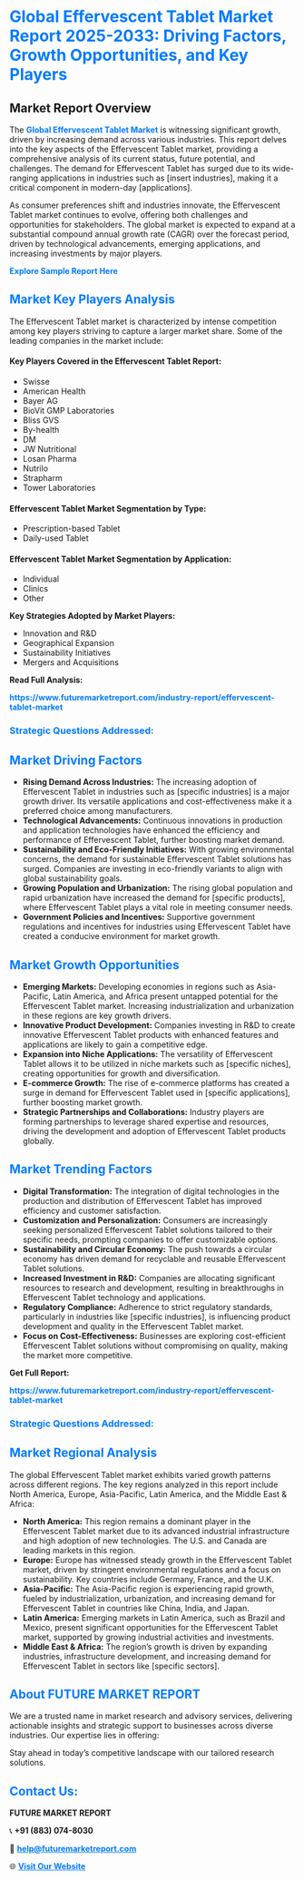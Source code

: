 <h1 style="color: #007BFF;">Global Effervescent Tablet Market Report 2025-2033: Driving Factors, Growth Opportunities, and Key Players</h1>

<section id="overview">
<h2>Market Report Overview</h2>
<p>The <a href="https://www.futuremarketreport.com/industry-report/effervescent-tablet-market" style="color: #007BFF; text-decoration: none;"><strong>Global Effervescent Tablet Market</strong></a> is witnessing significant growth, driven by increasing demand across various industries. This report delves into the key aspects of the Effervescent Tablet market, providing a comprehensive analysis of its current status, future potential, and challenges. The demand for Effervescent Tablet has surged due to its wide-ranging applications in industries such as [insert industries], making it a critical component in modern-day [applications].</p>
<p>As consumer preferences shift and industries innovate, the Effervescent Tablet market continues to evolve, offering both challenges and opportunities for stakeholders. The global market is expected to expand at a substantial compound annual growth rate (CAGR) over the forecast period, driven by technological advancements, emerging applications, and increasing investments by major players.</p>
</section>

<section id="overview">
<p><a href="https://www.futuremarketreport.com/request-sample/reportId=92600" style="color: #007BFF; text-decoration: none;"><strong>Explore Sample Report Here</strong></a></p>
</section>

<section id="key-players">
<h2 style="color: #007BFF;">Market Key Players Analysis</h2>
<p>The Effervescent Tablet market is characterized by intense competition among key players striving to capture a larger market share. Some of the leading companies in the market include:</p>
<h4>Key Players Covered in the Effervescent Tablet Report:</h4>
<ul><li>Swisse</li><li>American Health</li><li>Bayer AG</li><li>BioVit GMP Laboratories</li><li>Bliss GVS</li><li>By-health</li><li>DM</li><li>JW Nutritional</li><li>Losan Pharma</li><li>Nutrilo</li><li>Strapharm</li><li>Tower Laboratories</li></ul>
<h4>Effervescent Tablet Market Segmentation by Type:</h4>
<ul><li>Prescription-based Tablet</li><li>Daily-used Tablet</li></ul>

<h4>Effervescent Tablet Market Segmentation by Application:</h4>
<ul><li>Individual</li><li>Clinics</li><li>Other</li></ul>
<p><strong>Key Strategies Adopted by Market Players:</strong></p>
<ul>
<li>Innovation and R&D</li>
<li>Geographical Expansion</li>
<li>Sustainability Initiatives</li>
<li>Mergers and Acquisitions</li>
</ul>
</section>

<section>
<p><strong>Read Full Analysis: </strong></p><a href="https://www.futuremarketreport.com/industry-report/effervescent-tablet-market" style="color: #007BFF; text-decoration: none;"><strong>https://www.futuremarketreport.com/industry-report/effervescent-tablet-market</strong></a>
<h3 style="color: #007BFF;">Strategic Questions Addressed:</h3>
</section>

<section id="driving-factors">
<h2 style="color: #007BFF;">Market Driving Factors</h2>
<ul>
<li><strong>Rising Demand Across Industries:</strong> The increasing adoption of Effervescent Tablet in industries such as [specific industries] is a major growth driver. Its versatile applications and cost-effectiveness make it a preferred choice among manufacturers.</li>
<li><strong>Technological Advancements:</strong> Continuous innovations in production and application technologies have enhanced the efficiency and performance of Effervescent Tablet, further boosting market demand.</li>
<li><strong>Sustainability and Eco-Friendly Initiatives:</strong> With growing environmental concerns, the demand for sustainable Effervescent Tablet solutions has surged. Companies are investing in eco-friendly variants to align with global sustainability goals.</li>
<li><strong>Growing Population and Urbanization:</strong> The rising global population and rapid urbanization have increased the demand for [specific products], where Effervescent Tablet plays a vital role in meeting consumer needs.</li>
<li><strong>Government Policies and Incentives:</strong> Supportive government regulations and incentives for industries using Effervescent Tablet have created a conducive environment for market growth.</li>
</ul>
</section>

<section id="growth-opportunities">
<h2 style="color: #007BFF;">Market Growth Opportunities</h2>
<ul>
<li><strong>Emerging Markets:</strong> Developing economies in regions such as Asia-Pacific, Latin America, and Africa present untapped potential for the Effervescent Tablet market. Increasing industrialization and urbanization in these regions are key growth drivers.</li>
<li><strong>Innovative Product Development:</strong> Companies investing in R&D to create innovative Effervescent Tablet products with enhanced features and applications are likely to gain a competitive edge.</li>
<li><strong>Expansion into Niche Applications:</strong> The versatility of Effervescent Tablet allows it to be utilized in niche markets such as [specific niches], creating opportunities for growth and diversification.</li>
<li><strong>E-commerce Growth:</strong> The rise of e-commerce platforms has created a surge in demand for Effervescent Tablet used in [specific applications], further boosting market growth.</li>
<li><strong>Strategic Partnerships and Collaborations:</strong> Industry players are forming partnerships to leverage shared expertise and resources, driving the development and adoption of Effervescent Tablet products globally.</li>
</ul>
</section>

<section id="trending-factors">
<h2 style="color: #007BFF;">Market Trending Factors</h2>
<ul>
<li><strong>Digital Transformation:</strong> The integration of digital technologies in the production and distribution of Effervescent Tablet has improved efficiency and customer satisfaction.</li>
<li><strong>Customization and Personalization:</strong> Consumers are increasingly seeking personalized Effervescent Tablet solutions tailored to their specific needs, prompting companies to offer customizable options.</li>
<li><strong>Sustainability and Circular Economy:</strong> The push towards a circular economy has driven demand for recyclable and reusable Effervescent Tablet solutions.</li>
<li><strong>Increased Investment in R&D:</strong> Companies are allocating significant resources to research and development, resulting in breakthroughs in Effervescent Tablet technology and applications.</li>
<li><strong>Regulatory Compliance:</strong> Adherence to strict regulatory standards, particularly in industries like [specific industries], is influencing product development and quality in the Effervescent Tablet market.</li>
<li><strong>Focus on Cost-Effectiveness:</strong> Businesses are exploring cost-efficient Effervescent Tablet solutions without compromising on quality, making the market more competitive.</li>
</ul>
</section>

<section>
<p><strong>Get Full Report: </strong></p><a href="https://www.futuremarketreport.com/industry-report/effervescent-tablet-market" style="color: #007BFF; text-decoration: none;"><strong>https://www.futuremarketreport.com/industry-report/effervescent-tablet-market</strong></a>
<h3 style="color: #007BFF;">Strategic Questions Addressed:</h3>
</section>


<section id="regional-analysis">
<h2 style="color: #007BFF;">Market Regional Analysis</h2>
<p>The global Effervescent Tablet market exhibits varied growth patterns across different regions. The key regions analyzed in this report include North America, Europe, Asia-Pacific, Latin America, and the Middle East & Africa:</p>
<ul>
<li><strong>North America:</strong> This region remains a dominant player in the Effervescent Tablet market due to its advanced industrial infrastructure and high adoption of new technologies. The U.S. and Canada are leading markets in this region.</li>
<li><strong>Europe:</strong> Europe has witnessed steady growth in the Effervescent Tablet market, driven by stringent environmental regulations and a focus on sustainability. Key countries include Germany, France, and the U.K.</li>
<li><strong>Asia-Pacific:</strong> The Asia-Pacific region is experiencing rapid growth, fueled by industrialization, urbanization, and increasing demand for Effervescent Tablet in countries like China, India, and Japan.</li>
<li><strong>Latin America:</strong> Emerging markets in Latin America, such as Brazil and Mexico, present significant opportunities for the Effervescent Tablet market, supported by growing industrial activities and investments.</li>
<li><strong>Middle East & Africa:</strong> The region’s growth is driven by expanding industries, infrastructure development, and increasing demand for Effervescent Tablet in sectors like [specific sectors].</li>
</ul>
</section>

<footer>
<h2 style="color: #007BFF;">About FUTURE MARKET REPORT</h2>
<p>We are a trusted name in market research and advisory services, delivering actionable insights and strategic support to businesses across diverse industries. Our expertise lies in offering:</p>

<p>Stay ahead in today’s competitive landscape with our tailored research solutions.</p>

<h2 style="color: #007BFF;">Contact Us:</h2>
<p><strong>FUTURE MARKET REPORT</strong></p>
<p>📞 <strong>+91 (883) 074-8030</strong></p>
<p>📧 <strong><a href="mailto:help@futuremarketreport.com" style="color: #007BFF;">help@futuremarketreport.com</a></strong></p>
<p>🌐 <strong><a href="https://www.futuremarketreport.com/" style="color: #007BFF;">Visit Our Website</a></strong></p>
</footer>